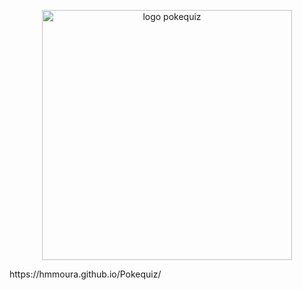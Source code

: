 <p align="center">
<img width="400" height="400" alt="logo pokequiz" src="https://github.com/user-attachments/assets/dab169ab-1153-4259-9674-ea204982b38c" />
</p>
https://hmmoura.github.io/Pokequiz/

